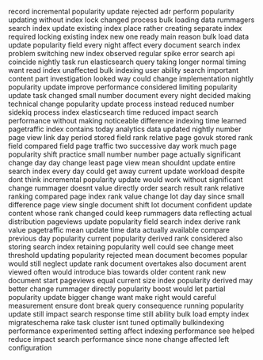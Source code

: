 record incremental popularity update rejected adr perform popularity updating without index lock changed process bulk loading data rummagers search index update existing index place rather creating separate index required locking existing index new one ready main reason bulk load data update popularity field every night affect every document search index problem switching new index observed regular spike error search api coincide nightly task run elasticsearch query taking longer normal timing want read index unaffected bulk indexing user ability search important content part investigation looked way could change implementation nightly popularity update improve performance considered limiting popularity update task changed small number document every night decided making technical change popularity update process instead reduced number sidekiq process index elasticsearch time reduced impact search performance without making noticeable difference indexing time learned pagetraffic index contains today analytics data updated nightly number page view link day period stored field rank relative page govuk stored rank field compared field page traffic two successive day work much page popularity shift practice small number number page actually significant change day day change least page view mean shouldnt update entire search index every day could get away current update workload despite dont think incremental popularity update would work without significant change rummager doesnt value directly order search result rank relative ranking compared page index rank value change lot day day since small difference page view single document shift lot document confident update content whose rank changed could keep rummagers data reflecting actual distribution pageviews update popularity field search index derive rank value pagetraffic mean update time data actually available compare previous day popularity current popularity derived rank considered also storing search index retaining popularity well could see change meet threshold updating popularity rejected mean document becomes popular would still neglect update rank document overtakes also document arent viewed often would introduce bias towards older content rank new document start pageviews equal current size index popularity derived may better change rummager directly popularity boost would let partial popularity update bigger change want make right would careful measurement ensure dont break query consequence running popularity update still impact search response time still ability bulk load empty index migrateschema rake task cluster isnt tuned optimally bulkindexing performance experimented setting affect indexing performance see helped reduce impact search performance since none change affected left configuration